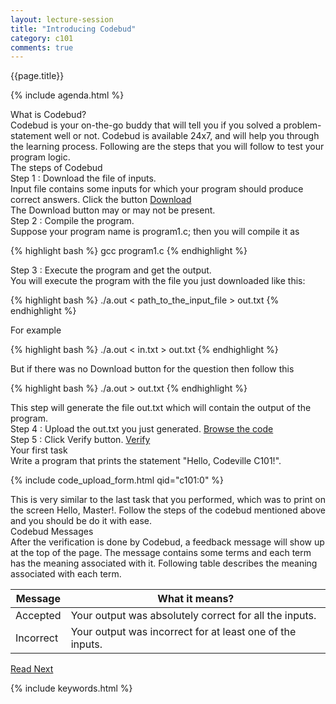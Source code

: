```yaml
---
layout: lecture-session
title: "Introducing Codebud"
category: c101
comments: true
---
```

<div class="lecture-title">
	{{page.title}}
</div>

{% include agenda.html %}

<section>
	<div id="what-is-codebud" class="section-title">
		What is Codebud?
	</div>
	<div class="para">
		<emphasis class="highlight">Codebud</emphasis> is your on-the-go buddy that will tell you if you solved a problem-statement well or not. Codebud is available 24x7, and will help you through the learning process. Following are the steps that you will follow to test your program logic.
	</div>
</section>

<section>
	<div id="steps" class="section-title">The steps of Codebud</div>
	<div class="para">
		<emphasis class="bold">Step 1</emphasis> : Download the file of inputs.
	</div>
	<div class="para">
		Input file contains some inputs for which your program should produce correct answers. Click the button
		<a class="btn btn-default" href="" role="button">Download</a>
		<div class="note-box">
			The Download button may or may not be present.
		</div>
	</div>
	<div class="para">
		<emphasis class="bold">Step 2</emphasis> : Compile the program.
	</div>
	<div class="para">
		Suppose your program name is <emphasis class="code">program1.c</emphasis>; then you will compile it as
	</div>

{% highlight bash %}
	gcc program1.c
{% endhighlight %}

<div class="para">
	<emphasis class="bold">Step 3</emphasis> : Execute the program and get the output.
</div>
<div class="para">
	You will execute the program with the file you just downloaded like this:
</div>

{% highlight bash %}
	./a.out < path_to_the_input_file > out.txt
{% endhighlight %}

<div class="para">
	For example
</div>

{% highlight bash %}
	./a.out < in.txt > out.txt
{% endhighlight %}

<div class="para">
	But if there was no Download button for the question then follow this
</div>

{% highlight bash %}
	./a.out > out.txt
{% endhighlight %}
	
<div class="para">
	This step will generate the file <emphasis class="code">out.txt</emphasis> which will contain the output of the program.
</div>
	
<div class="para">
	<emphasis class="bold">Step 4</emphasis> : Upload the <emphasis class="code">out.txt</emphasis> you just generated.
	<a class="btn btn-default" href="" role="button">Browse the code</a>
</div>

<div class="para">
	<emphasis class="bold">Step 5</emphasis> : Click Verify button.
	<a class="btn btn-default" href="" role="button">Verify</a>
</div>
</section>

<section>
	<div id="first-task" class="section-title">
		Your first task
	</div>
	<div class="code-statement">
		<div class="code-question">
			Write a program that prints the statement "Hello, Codeville C101!".
		</div>

{% include code_upload_form.html qid="c101:0" %}
	
</div>

<div class="para">
	This is very similar to the last task that you performed, which was to print on the screen <emphasis class="code">Hello, Master!</emphasis>. Follow the steps of the codebud mentioned above and you should be do it with ease.
</div>
</section>

<section>
	<div id="codebud-messages" class="section-title">
		Codebud Messages
	</div>
	<div class="para">
		After the verification is done by Codebud, a feedback message will show up at the top of the page. The message contains some terms and each term has the meaning associated with it. Following table describes the meaning associated with each term.
	</div>
	<table class="table table-hover">
		<thead>
			<tr>
				<th>Message</th>
				<th>What it means?</th>
			</tr>
		</thead>
		<tbody>
			<tr>
				<td>Accepted</td>
				<td>Your output was absolutely correct for all the inputs.</td>
			</tr>
			<tr>
				<td>Incorrect</td>
				<td>Your output was incorrect for at least one of the inputs.</td>
			</tr>
		</tbody>
	</table>
</section>

<section>
	<a class="button" href="{% post_url /courses/c101/2014-01-26-c101-datatypes-in-c %}">Read Next</a>
</section>

{% include keywords.html %}